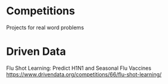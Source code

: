 # Competitions
Projects for real word problems

# Driven Data
Flu Shot Learning: Predict H1N1 and Seasonal Flu Vaccines
https://www.drivendata.org/competitions/66/flu-shot-learning/

